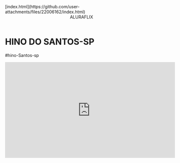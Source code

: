 <head>
  <link rel="stylesheet" href="styles.css" />
  <titulo></titulo>
</head>
[index.html](https://github.com/user-attachments/files/22006162/index.html)
<body>

<header>ALURAFLIX</header>


<h1>HINO DO SANTOS-SP</h1>
<P>#hino-Santos-sp</P>



<iframe width="560" height="315" src="https://www.youtube.com/embed/9jqN0bnuHLc?si=WXh6w_vWOmiZ67oX" title="YouTube video player" frameborder="0" allow="accelerometer; autoplay; clipboard-write; encrypted-media; gyroscope; picture-in-picture; web-share" referrerpolicy="strict-origin-when-cross-origin" allowfullscreen></iframe>



</body>
